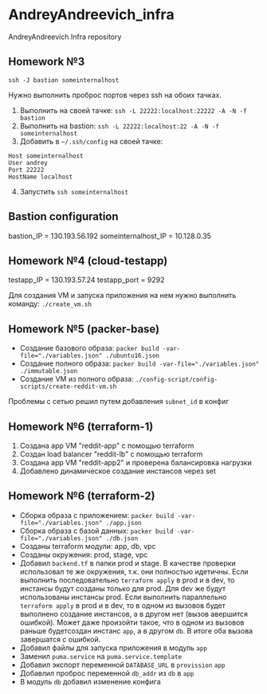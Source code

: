 # AndreyAndreevich_infra
AndreyAndreevich Infra repository

## Homework №3

`ssh -J bastion someinternalhost`

Нужно выполнить проброс портов через ssh на обоих тачках.
1. Выполнить на своей тачке: `ssh -L 22222:localhost:22222 -A -N -f bastion`
2. Выполнить на bastion: `ssh -L 22222:localhost:22 -A -N -f someinternalhost`
3. Добавить в `~/.ssh/config` на своей тачке:
```
Host someinternalhost
User andrey
Port 22222
HostName localhost
```
4. Запустить `ssh someinternalhost`

## Bastion configuration
bastion_IP = 130.193.56.192
someinternalhost_IP = 10.128.0.35

## Homework №4 (cloud-testapp)
testapp_IP = 130.193.57.24
testapp_port = 9292

Для создания VM и запуска приложения на нем нужно выполнить команду: `./create_vm.sh`

## Homework №5 (packer-base)

* Создание базового образа: `packer build -var-file="./variables.json" ./ubuntu16.json`
* Создание полного образа: `packer build -var-file="./variables.json" ./immutable.json`
* Создание VM из полного образа: `./config-script/config-scripts/create-reddit-vm.sh`

Проблемы с сетью решил путем добавления `subnet_id` в конфиг

## Homework №6 (terraform-1)

1. Создана app VM "reddit-app" с помощью terraform
2. Создан load balancer "reddit-lb" с помощью terraform
3. Создана app VM "reddit-app2" и проверена балансировка нагрузки
4. Добавлено динамическое создание инстансов через set

## Homework №6 (terraform-2)

* Сборка образа с приложением: `packer build -var-file="./variables.json" ./app.json`
* Сборка образа с базой данных: `packer build -var-file="./variables.json" ./db.json`
* Созданы terraform модули: app, db, vpc
* Созданы окружения: prod, stage, vpc
* Добавил `backend.tf` в папки prod и stage. В качестве проверки использовал те же окружения,
т.к. они полностью идетичны.
Если выполнить последовательно `terraform apply` в prod и в dev, то инстансы будут созданы только
для prod. Для dev же будут использованы инстансы prod.
Если выполнить параллельно `terraform apply` в prod и в dev, то в одном из вызовов будет выполнено
создание инстансов, а в другом нет (вызов авершится ошибкой). Может даже произойти такое, что в
одном из вызовов раньше будетсоздан инстанс `app`, а в другом `db`. В итоге оба вызова завершатся
с ошибкой.
* Добавил файлы для запуска приложения в модуль `app`
* Заменил `puma.service` на `puma.service.template`
* Добавил экспорт переменной `DATABASE_URL` в `provission` `app`
* Добавлил проброс переменной `db_addr` из `db` в `app`
* В модуль `db` добавил изменение конфига
